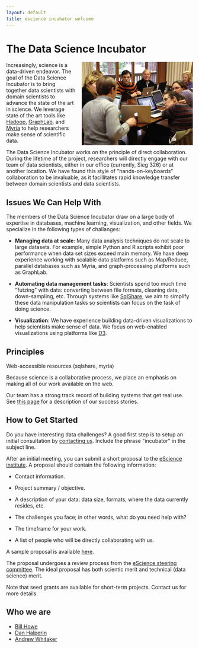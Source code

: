 ```yaml
---
layout: default
title: escience incubator welcome
---
```


# The Data Science Incubator

<img src="demo.jpg" style="width:300px; height:auto; float:right; margin-left:15px">

Increasingly, science is a data-driven endeavor.  The goal of the Data Science
Incubator is to bring together data scientists with domain scientists to
advance the state of the art in science.  We leverage state 
of the art tools like [Hadoop](http://hadoop.apache.org),
[GraphLab](http://graphlab.org), and [Myria](http://myria-web.appspot.com) to
help researchers make sense of scientific data.

The Data Science Incubator works on the principle of direct collaboration.
During the lifetime of the project, researchers will directly engage with our
team of data scientists, either in our office (currently, Sieg 326) or at
another location.  We have found this style of \"hands-on-keyboards\"
collaboration to be invaluable, as it facillitates rapid knowledge transfer
between domain scientists and data scientists.

## Issues We Can Help With

The members of the Data Science Incubator draw on a large body of expertise in
databases, machine learning, visualization, and other fields.  We specialize in
the following types of challanges:

* **Managing data at scale**: Many data analysis techniques do not scale to large
  datasets.  For example, simple Python and R scripts exhibit poor performance
  when data set sizes exceed main memory.  We have deep experience working with
  scalable data platforms such as Map/Reduce, parallel databases such as Myria,
  and graph-processing platforms such as GraphLab.

* **Automating data management tasks**: Scientists spend too much time
  \"futzing\"  with data: converting between file formats, cleaning data,
  down-sampling, etc.  Through systems like
  [SqlShare](https://sqlshare.escience.washington.edu), we aim to  simplify
  these data manipulation tasks so scientists can focus on the task of doing
  science. 

* **Visualization**: We have experience building data-driven visualizations to
    help scientists make sense of data.  We focus on web-enabled visualizations
    using platforms like [D3](http://d3js.org).


## Principles

Web-accessible resources (sqlshare, myria)

Because science is a
collaborative process, we place an emphasis on making all of our work available
on the web.


Our team has a strong track record of building systems that get real use.  See
[this page](http://escience.washington.edu/what-we-do/projects) for a
description of our success stories.

## How to Get Started

Do you have interesting data challenges?  A good first step is to setup an
initial consultation by [contacting us](mailto:info@escience.washington.edu).
Include the phrase \"incubator\" in the subject line.

After an initial meeting, you can submit a short proposal to the [eScience
institute](mailto:info@escience.washington.edu). A proposal should contain the
following information:

* Contact information.

* Project summary / objective.

* A description of your data: data size, formats, where the data currently
  resides, etc.
 
* The challenges you face; in other words, what do you need help with?

* The timeframe for your work.

* A list of people who will be directly collaborating with us.

A sample proposal is available [here](sample.html).

The proposal undergoes a review process from the [eScience steering
committee](http://escience.washington.edu/who-we-are/steering-committee).  The
ideal proposal has both scientic merit and technical (data science) merit.

Note that seed grants are available for short-term projects.  Contact us for
more details.

## Who we are

* [Bill Howe](http://homes.cs.washington.edu/~billhowe/)
* [Dan Halperin](http://homes.cs.washington.edu/~dhalperi/)
* [Andrew Whitaker](http://homes.cs.washington.edu/~whitaker)
